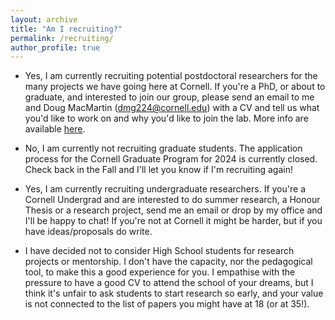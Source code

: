 ```yaml
---
layout: archive
title: "Am I recruiting?"
permalink: /recruiting/
author_profile: true
---
```


* Yes, I am currently recruiting potential postdoctoral researchers for the many projects we have going here at Cornell. If you're a PhD, or about to graduate, and interested to join our group, please send an email to me and Doug MacMartin (dmg224@cornell.edu) with a CV and tell us what you'd like to work on and why you'd like to join the lab. More info are available [here](https://sites.coecis.cornell.edu/douglas/research/).

* No, I am currently not recruiting graduate students. The application process for the Cornell Graduate Program for 2024 is currently closed. Check back in the Fall and I'll let you know if I'm recruiting again!

* Yes, I am currently recruiting undergraduate researchers. If you're a Cornell Undergrad and are interested to do summer research, a Honour Thesis or a research project, send me an email or drop by my office and I'll be happy to chat! If you're not at Cornell it might be harder, but if you have ideas/proposals do write.

* I have decided not to consider High School students for research projects or mentorship. I don't have the capacity, nor the pedagogical tool, to make this a good experience for you. I empathise with the pressure to have a good CV to attend the school of your dreams, but I think it's unfair to ask students to start research so early, and your value is not connected to the list of papers you might have at 18 (or at 35!).
